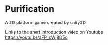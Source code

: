 # Purification
A 2D platform game created by unity3D

Links to the short introduction video on Youtube 
https://youtu.be/aFP_cWj8D5o
